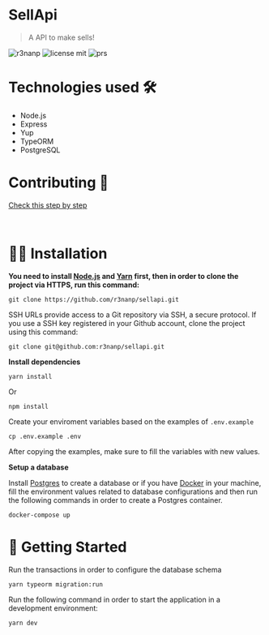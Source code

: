 # SellApi
> A API to make sells!


<div align="left">

![r3nanp](https://img.shields.io/badge/r3nanp-sellapi?style=for-the-badge&logo=node.js&color=24B36B)
![license mit](https://img.shields.io/github/license/r3nanp/screen-recorder?color=blue&label=LICENSE&logo=github&style=for-the-badge)
![prs](https://img.shields.io/static/v1?label=PRs&message=welcome&style=for-the-badge&color=24B36B&labelColor=000000)

</div>

# Technologies used 🛠

- Node.js
- Express
- Yup
- TypeORM
- PostgreSQL

# Contributing 🎉

[Check this step by step](CONTRIBUTING.md)

<br />

# 👷‍♂️ Installation

**You need to install [Node.js](https://nodejs.org/en/download/) and [Yarn](https://yarnpkg.com/) first, then in order to clone the project via HTTPS, run this command:**

```
git clone https://github.com/r3nanp/sellapi.git
```

SSH URLs provide access to a Git repository via SSH, a secure protocol. If you use a SSH key registered in your Github account, clone the project using this command:

```
git clone git@github.com:r3nanp/sellapi.git
```

**Install dependencies**

```
yarn install
```

Or

```
npm install
```

Create your enviroment variables based on the examples of ```.env.example```

```
cp .env.example .env
```

After copying the examples, make sure to fill the variables with new values.

**Setup a database**

Install [Postgres](https://www.postgresql.org/) to create a database or if you have [Docker](https://www.docker.com/) in your machine, fill the environment values related to database configurations and then run the following commands in order to create a Postgres container.

```docker-compose up```

# 🏃 Getting Started

Run the transactions in order to configure the database schema

```yarn typeorm migration:run```

Run the following command in order to start the application in a development environment:

```yarn dev```
